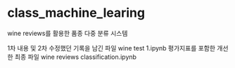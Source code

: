 # class_machine_learing
wine reviews를 활용한 품종 다중 분류 시스템

1차 내용 및 2차 수정했던 기록을 남긴 파일 wine test 1.ipynb
평가지표를 포함한 개선한 최종 파일 wine reviews classification.ipynb 

